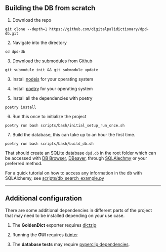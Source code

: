 
## Building the DB from scratch
1. Download the repo

```shell
git clone --depth=1 https://github.com/digitalpalidictionary/dpd-db.git
```

2. Navigate into the directory

```shell
cd dpd-db
```

3. Download the submodules from Github

```shell
git submodule init && git submodule update
```

3. Install [nodejs](https://nodejs.org/en/download) for your operating system

4. Install [poetry](https://python-poetry.org/docs/) for your operating system

5. Install all the dependencies with poetry

```shell
poetry install
```

6. Run this once to initialize the project

```shell
poetry run bash scripts/bash/initial_setup_run_once.sh
```

7. Build the database, this can take up to an hour the first time.

```shell
poetry run bash scripts/bash/build_db.sh
```

That should create an SQLite database `dpd.db` in the root folder which can be accessed with [DB Browser](https://sqlitebrowser.org/), [DBeaver](https://dbeaver.io/), through [SQLAlechmy](https://www.sqlalchemy.org/) or your preferred method.

For a quick tutorial on how to access any information in the db with SQLAlchemy, see [scripts/db_search_example.py](scripts/db_search_example.py)

---

## Additional configuration

There are some additional dependencies in different parts of the project that may need to be installed depending on your use case.

1. The __GoldenDict__ exporter requires [dictzip](https://linux-packages.com/ubuntu-24-04/package/dictzip)

2. Running the __GUI__ requires [tkinter](https://www.pythonguis.com/installation/install-tkinter-linux/)

3. The __database tests__ may require [pyperclip dependencies](https://pyperclip.readthedocs.io/en/latest/index.html#not-implemented-error).